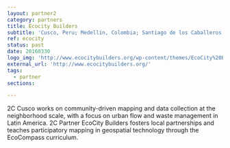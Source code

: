 ```yaml
---
layout: partner2
category: partners
title: Ecocity Builders
subtitle: 'Cusco, Peru; Medellin, Colombia; Santiago de los Caballeros, Dominican Republic'
ref: ecocity
status: past
date: 20160330
logo_img: 'http://www.ecocitybuilders.org/wp-content/themes/EcoCity%20Builders/img/logo-inline-white.svg'
external_url: 'http://www.ecocitybuilders.org/'
tags:
  - partner
sections:

---
```


2C Cusco works on community-driven mapping and data collection at the neighborhood scale, with a focus on urban flow and waste management in Latin America. 2C Partner EcoCity Builders fosters local partnerships and teaches participatory mapping in geospatial technology through the EcoCompass curriculum.

